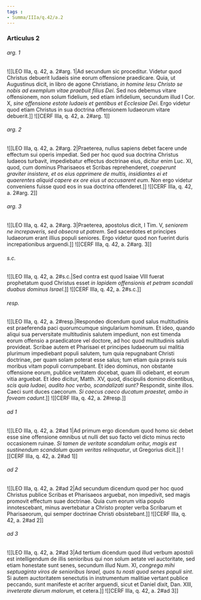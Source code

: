 ```yaml
---
tags : 
- Summa/IIIa/q.42/a.2
---
```


### Articulus 2

###### arg. 1
![[LEO IIIa, q. 42, a. 2#arg. 1|Ad secundum sic proceditur. Videtur quod Christus debuerit Iudaeis sine eorum offensione praedicare. Quia, ut Augustinus dicit, in libro de agone Christiano, *in homine Iesu Christo se nobis ad exemplum vitae praebuit filius Dei*. Sed nos debemus vitare offensionem, non solum fidelium, sed etiam infidelium, secundum illud I Cor. X, *sine offensione estote Iudaeis et gentibus et Ecclesiae Dei*. Ergo videtur quod etiam Christus in sua doctrina offensionem Iudaeorum vitare debuerit.]]
![[CERF IIIa, q. 42, a. 2#arg. 1]]

###### arg. 2
![[LEO IIIa, q. 42, a. 2#arg. 2|Praeterea, nullus sapiens debet facere unde effectum sui operis impediat. Sed per hoc quod sua doctrina Christus Iudaeos turbavit, impediebatur effectus doctrinae eius, dicitur enim Luc. XI, quod, cum dominus Pharisaeos et Scribas reprehenderet, *coeperunt graviter insistere, et os eius opprimere de multis, insidiantes ei et quaerentes aliquid capere ex ore eius ut accusarent eum*. Non ergo videtur conveniens fuisse quod eos in sua doctrina offenderet.]]
![[CERF IIIa, q. 42, a. 2#arg. 2]]

###### arg. 3
![[LEO IIIa, q. 42, a. 2#arg. 3|Praeterea, apostolus dicit, I Tim. V, *seniorem ne increpaveris, sed obsecra ut patrem*. Sed sacerdotes et principes Iudaeorum erant illius populi seniores. Ergo videtur quod non fuerint duris increpationibus arguendi.]]
![[CERF IIIa, q. 42, a. 2#arg. 3]]

###### s.c.
![[LEO IIIa, q. 42, a. 2#s.c.|Sed contra est quod Isaiae VIII fuerat prophetatum quod Christus esset *in lapidem offensionis et petram scandali duabus dominus Israel*.]]
![[CERF IIIa, q. 42, a. 2#s.c.]]

###### resp.
![[LEO IIIa, q. 42, a. 2#resp.|Respondeo dicendum quod salus multitudinis est praeferenda paci quorumcumque singularium hominum. Et ideo, quando aliqui sua perversitate multitudinis salutem impediunt, non est timenda eorum offensio a praedicatore vel doctore, ad hoc quod multitudinis saluti provideat. Scribae autem et Pharisaei et principes Iudaeorum sui malitia plurimum impediebant populi salutem, tum quia repugnabant Christi doctrinae, per quam solam poterat esse salus; tum etiam quia pravis suis moribus vitam populi corrumpebant. Et ideo dominus, non obstante offensione eorum, publice veritatem docebat, quam illi odiebant, et eorum vitia arguebat. Et ideo dicitur, Matth. XV, quod, discipulis domino dicentibus, *scis quia Iudaei, audito hoc verbo, scandalizati sunt?* Respondit, sinite illos. Caeci sunt duces caecorum. *Si caecus caeco ducatum praestet, ambo in foveam cadunt*.]]
![[CERF IIIa, q. 42, a. 2#resp.]]

###### ad 1
![[LEO IIIa, q. 42, a. 2#ad 1|Ad primum ergo dicendum quod homo sic debet esse sine offensione omnibus ut nulli det suo facto vel dicto minus recto occasionem ruinae. *Si tamen de veritate scandalum oritur, magis est sustinendum scandalum quam veritas relinquatur*, ut Gregorius dicit.]]
![[CERF IIIa, q. 42, a. 2#ad 1]]

###### ad 2
![[LEO IIIa, q. 42, a. 2#ad 2|Ad secundum dicendum quod per hoc quod Christus publice Scribas et Pharisaeos arguebat, non impedivit, sed magis promovit effectum suae doctrinae. Quia cum eorum vitia populo innotescebant, minus avertebatur a Christo propter verba Scribarum et Pharisaeorum, qui semper doctrinae Christi obsistebant.]]
![[CERF IIIa, q. 42, a. 2#ad 2]]

###### ad 3
![[LEO IIIa, q. 42, a. 2#ad 3|Ad tertium dicendum quod illud verbum apostoli est intelligendum de illis senioribus qui non solum aetate vel auctoritate, sed etiam honestate sunt senes, secundum illud Num. XI, *congrega mihi septuaginta viros de senioribus Israel, quos tu nosti quod senes populi sint*. Si autem auctoritatem senectutis in instrumentum malitiae vertant publice peccando, sunt manifeste et acriter arguendi, sicut et Daniel dixit, Dan. XIII, *inveterate dierum malorum,* et cetera.]]
![[CERF IIIa, q. 42, a. 2#ad 3]]

